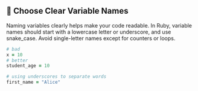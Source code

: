 ## 📌 Choose Clear Variable Names

Naming variables clearly helps make your code readable. In Ruby, variable names should start with a lowercase letter or underscore, and use snake_case. Avoid single-letter names except for counters or loops.

```ruby
# bad
x = 10
# better
student_age = 10

# using underscores to separate words
first_name = "Alice"
```
